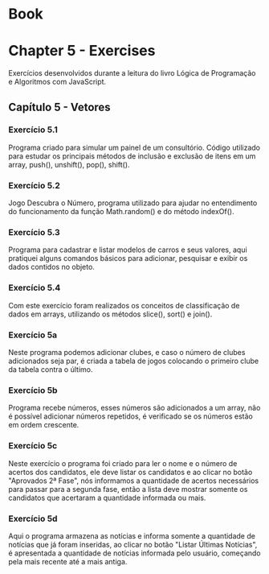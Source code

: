 # Book
# Chapter 5 - Exercises

  Exercícios desenvolvidos durante a leitura do livro Lógica de Programação e Algoritmos com JavaScript.


## Capítulo 5 - Vetores

### Exercício 5.1
  Programa criado para simular um painel de um consultório. Código utilizado para estudar os principais métodos 
de inclusão e exclusão de itens em um array, push(), unshift(), pop(), shift().

### Exercício 5.2
  Jogo Descubra o Número, programa utilizado para ajudar no entendimento do funcionamento da função Math.random() e do método indexOf().
  
### Exercício 5.3
  Programa para cadastrar e listar modelos de carros e seus valores, aqui pratiquei alguns comandos básicos para adicionar, pesquisar e 
exibir os dados contidos no objeto.

### Exercício 5.4
  Com este exercício foram realizados os conceitos de classificação de dados em arrays, utilizando os métodos slice(), sort() e join().

### Exercício 5a
  Neste programa podemos adicionar clubes, e caso o número de clubes adicionados seja par, é criada a tabela de jogos colocando o 
primeiro clube da tabela contra o último.

### Exercício 5b
  Programa recebe números, esses números são adicionados a um array, não é possível adicionar números repetidos, é verificado se os
números estão em ordem crescente.

### Exercício 5c
  Neste exercício o programa foi criado para ler o nome e o número de acertos dos candidatos, ele deve listar os candidatos e ao clicar 
no botão "Aprovados 2ª Fase", nós informamos a quantidade de acertos necessários para passar para a segunda fase, então a lista deve 
mostrar somente os candidatos que acertaram a quantidade informada ou mais.

### Exercício 5d
  Aqui o programa armazena as notícias e informa somente a quantidade de notícias que já foram inseridas, ao clicar no botão "Listar 
Últimas Notícias", é apresentada a quantidade de notícias informada pelo usuário, começando pela mais recente até a mais antiga.